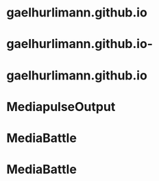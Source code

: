# gaelhurlimann.github.io
# gaelhurlimann.github.io-
# gaelhurlimann.github.io
# MediapulseOutput
# MediaBattle
# MediaBattle
